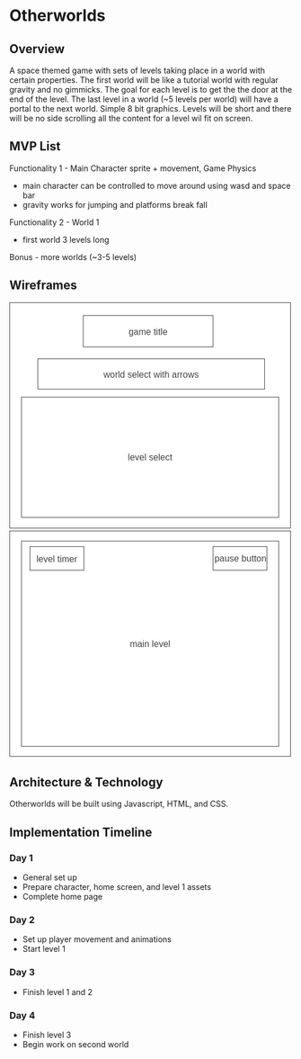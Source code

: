# Otherworlds

## Overview

A space themed game with sets of levels taking place in a world with certain properties. The first world will be like a tutorial
world with regular gravity and no gimmicks. The goal for each level is to get the the door at the end of the level. The last 
level in a world (~5 levels per world) will have a portal to the next world. Simple 8 bit graphics. Levels will be short and there
will be no side scrolling all the content for a level wil fit on screen.

## MVP List

Functionality 1 - Main Character sprite + movement, Game Physics
* main character can be controlled to move around using wasd and space bar
* gravity works for jumping and platforms break fall

Functionality 2 - World 1
* first world 3 levels long

Bonus - more worlds (~3-5 levels)

## Wireframes

![image](./src/assets/Homepage.png)
![image](./src/assets/GameWireframe.png)

## Architecture & Technology

Otherworlds will be built using Javascript, HTML, and CSS.

## Implementation Timeline

### Day 1
* General set up
* Prepare character, home screen, and level 1 assets
* Complete home page

### Day 2
* Set up player movement and animations
* Start level 1

### Day 3
* Finish level 1 and 2

### Day 4
* Finish level 3
* Begin work on second world

